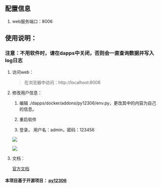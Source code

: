 ## 配置信息

1. web服务端口：8006

## 使用说明：

### 注意：不用软件时，请在dapps中关闭，否则会一直查询数据并写入log日志

1. 访问web：

    > 在浏览器中访问：http://localhost:8006

2. 修改用户信息：
    1. 编辑 ./dapps/docker/addons/py12306/env.py，更改其中的内容为自己的信息。

    2. 重启软件
    
    3. 登录， 用户名：admin，密码：123456
     
    ![](https://i.loli.net/2019/10/17/SGRPcsJhF1VdjNt.png)

    
    ![](https://i.loli.net/2019/10/17/vbpHLVw1DSJWBXA.png)
    

3. 文档：

    [官方文档](https://github.com/pjialin/py12306/blob/master/README.md)

#### 本项目基于开源项目： [py12306](https://github.com/pjialin/py12306/blob/master/README.md)